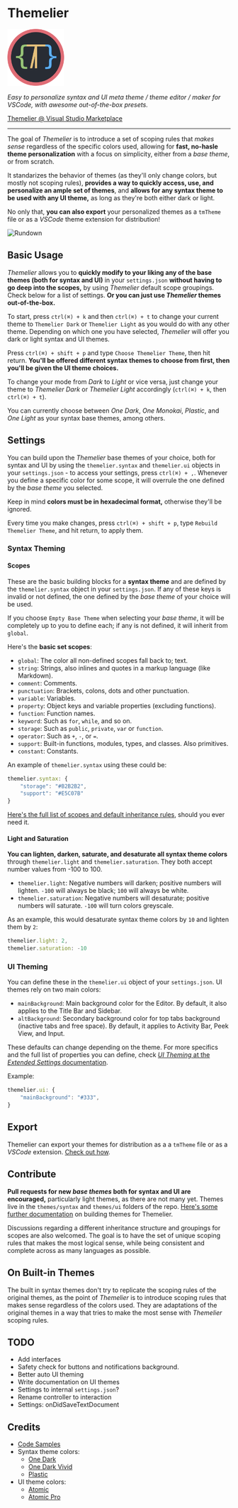 # Themelier

![Logo](https://raw.githubusercontent.com/rafamel/themelier/master/docs/images/icon_128.png)

*Easy to personalize syntax and UI meta theme / theme editor / maker for VSCode, with awesome out-of-the-box presets.*

[Themelier @ Visual Studio Marketplace](https://marketplace.visualstudio.com/items?itemName=rafamel.themelier)

---

The goal of *Themelier* is to introduce a set of scoping rules that *makes sense* regardless of the specific colors used, allowing for **fast, no-hasle theme personalization** with a focus on simplicity, either from a *base theme*, or from scratch.

It standarizes the behavior of themes (as they'll only change colors, but mostly not scoping rules), **provides a way to quickly access, use, and personalize an ample set of themes**, and **allows for any syntax theme to be used with any UI theme,** as long as they're both either dark or light.

No only that, **you can also export** your personalized themes as a `tmTheme` file or as a *VSCode* theme extension for distribution!

![Rundown](https://raw.githubusercontent.com/rafamel/themelier/master/docs/images/rundown.gif)

## Basic Usage

*Themelier* allows you to **quickly modify to your liking any of the base themes (both for syntax and UI)** in your `settings.json` **without having to go deep into the scopes,** by using *Themelier* default scope groupings. Check below for a list of settings. **Or you can just use *Themelier* themes out-of-the-box.**

To start, press `ctrl(⌘) + k` and then `ctrl(⌘) + t` to change your current theme to `Themelier Dark` or `Themelier Light` as you would do with any other theme. Depending on which one you have selected, *Themelier* will offer you dark or light syntax and UI themes.

Press `ctrl(⌘) + shift + p` and type `Choose Themelier Theme`, then hit return. **You'll be offered different syntax themes to choose from first, then you'll be given the UI theme choices.**

To change your mode from *Dark* to *Light* or vice versa, just change your theme to *Themelier Dark* or *Themelier Light* accordingly (`ctrl(⌘) + k`, then `ctrl(⌘) + t`).

You can currently choose between *One Dark*, *One Monokai*, *Plastic*, and *One Light* as your syntax base themes, among others.

## Settings

You can build upon the *Themelier* base themes of your choice, both for syntax and UI by using the `themelier.syntax` and `themelier.ui` objects in your `settings.json` - to access your settings, press `ctrl(⌘) + ,`. Whenever you define a specific color for some scope, it will overrule the one defined by the *base theme* you selected.

Keep in mind **colors must be in hexadecimal format,** otherwise they'll be ignored.

Every time you make changes, press `ctrl(⌘) + shift + p`, type `Rebuild Themelier Theme`, and hit return, to apply them.

### Syntax Theming

#### Scopes

These are the basic building blocks for a **syntax theme** and are defined by the `themelier.syntax` object in your `settings.json`. If any of these keys is invalid or not defined, the one defined by the *base theme* of your choice will be used.

If you choose `Empty Base Theme` when selecting your *base theme*, it will be completely up to you to define each; if any is not defined, it will inherit from `global`.

Here's the **basic set scopes**:

- `global`: The color all non-defined scopes fall back to; text.
- `string`: Strings, also inlines and quotes in a markup language (like Markdown).
- `comment`: Comments.
- `punctuation`: Brackets, colons, dots and other punctuation.
- `variable`: Variables.
- `property`: Object keys and variable properties (excluding functions).
- `function`: Function names.
- `keyword`: Such as `for`, `while`, and so on.
- `storage`: Such as `public`, `private`, `var` or `function`.
- `operator`: Such as `+`, `-`, or `=`.
- `support`: Built-in functions, modules, types, and classes. Also primitives.
- `constant`: Constants.

An example of `themelier.syntax` using these could be:

```javascript
themelier.syntax: {
    "storage": "#B2B2B2",
    "support": "#E5C07B"
}
```

[Here's the full list of scopes and default inheritance rules](https://github.com/rafamel/themelier/tree/master/docs/README.md), should you ever need it.

#### Light and Saturation

**You can lighten, darken, saturate, and desaturate all syntax theme colors** through `themelier.light` and `themelier.saturation`. They both accept number values from -100 to 100.

- `themelier.light`: Negative numbers will darken; positive numbers will lighten. `-100` will always be black; `100` will always be white.
- `themelier.saturation`: Negative numbers will desaturate; positive numbers will saturate. `-100` will turn colors greyscale.

As an example, this would desaturate syntax theme colors by `10` and lighten them by `2`:

```javascript
themelier.light: 2,
themelier.saturation: -10
```

### UI Theming

You can define these in the `themelier.ui` object of your `settings.json`. UI themes rely on two main colors:

- `mainBackground`: Main background color for the Editor. By default, it also applies to the Title Bar and Sidebar.
- `altBackground`: Secondary background color for top tabs background (inactive tabs and free space). By default, it applies to Activity Bar, Peek View, and Input.

These defaults can change depending on the theme. For more specifics and the full list of properties you can define, check [*UI Theming* at the *Extended Settings* documentation](https://github.com/rafamel/themelier/tree/master/docs/README.md).

Example:

```javascript
themelier.ui: {
    "mainBackground": "#333",
}
```

## Export

Themelier can export your themes for distribution as a a `tmTheme` file or as a *VSCode* extension. [Check out how](https://github.com/rafamel/themelier/tree/master/docs/export.md).

## Contribute

**Pull requests for new *base themes* both for syntax and UI are encouraged,** particularly light themes, as there are not many yet. Themes live in the `themes/syntax` and `themes/ui` folders of the repo. [Here's some further documentation](https://github.com/rafamel/themelier/tree/master/docs/theme-building.md) on building themes for Themelier.

Discussions regarding a different inheritance structure and groupings for scopes are also welcomed. The goal is to have the set of unique scoping rules that makes the most logical sense, while being consistent and complete across as many languages as possible.

## On Built-in Themes

The built in syntax themes don't try to replicate the scoping rules of the original themes, as the point of *Themelier* is to introduce scoping rules that makes sense regardless of the colors used. They are adaptations of the original themes in a way that tries to make the most sense with *Themelier* scoping rules.

## TODO

- Add interfaces
- Safety check for buttons and notifications background.
- Better auto UI theming
- Write documentation on UI themes
- Settings to internal `settings.json`?
- Rename controller to interaction
- Settings: onDidSaveTextDocument

## Credits

* [Code Samples](https://github.com/akamud/vscode-theme-onedark)
* Syntax theme colors:
    * [One Dark](https://atom.io/themes/one-dark-syntax)
    * [One Dark Vivid](https://atom.io/themes/one-dark-vivid-syntax)
    * [Plastic](https://github.com/will-stone/plastic)
* UI theme colors:
    * [Atomic](https://github.com/atom)
    * [Atomic Pro](https://github.com/Binaryify/OneDark-Pro)
